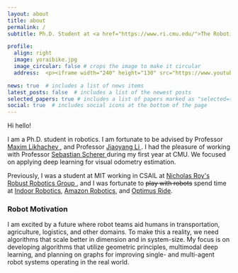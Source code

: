 ```yaml
---
layout: about
title: about
permalink: /
subtitle: Ph.D. Student at <a href="https://www.ri.cmu.edu/">The Robotics Institute </a>, Carnegie Mellon University. <a href="https://mitathletics.com/sports/mens-track-and-field/roster/yorai-shaoul/8900"> MIT 21'</a>. [<strong><a href="https://yoraish.wordpress.com/">Old website link</a></strong>]

profile:
  align: right
  image: yoraibike.jpg
  image_circular: false # crops the image to make it circular
  address:  <p><iframe width="240" height="130" src="https://www.youtube.com/embed/UUp8TxYBdNY" title="YouTube video player" frameborder="0" allow="accelerometer; autoplay; clipboard-write; encrypted-media; gyroscope; picture-in-picture; web-share" allowfullscreen></iframe> <br> I used to jump. And was actually decent at it.</p>

news: true  # includes a list of news items
latest_posts: false  # includes a list of the newest posts
selected_papers: true # includes a list of papers marked as "selected={true}"
social: true  # includes social icons at the bottom of the page
---
```


Hi hello! 

I am a Ph.D. student in robotics. 
I am fortunate to be advised by 
Professor <a href="http://www.cs.cmu.edu/~maxim/"> Maxim Likhachev </a>,
and 
Professor <a href="https://jiaoyangli.me/"> Jiaoyang Li </a>.
I had the pleasure of working with Professor
<a href="https://www.ri.cmu.edu/ri-faculty/sebastian-scherer/"> Sebastian Scherer  </a>
during my first year at CMU. We focused on applying deep learning for visual odometry estimation.

Previously, I was a student at MIT working in CSAIL at 
<a href="https://aeroastro.mit.edu/people/nicholas-roy/">Nicholas Roy's </a> 
<a href="http://groups.csail.mit.edu/rrg/" >Robust Robotics Group </a>, and I was fortunate to <del>play with robots</del> spend time at 
<a href="https://www.indoor-robotics.com/" >Indoor Robotics</a>, 
<a href="https://www.aboutamazon.com/news/tag/robotics" >Amazon Robotics</a>, and 
<a href="https://www.therobotreport.com/optimus-ride-acquired-by-magna/" >Optimus Ride</a>.

### Robot Motivation
I am excited by a future where robot teams aid humans in transportation, agriculture, logistics, and other domains. To make this a reality, we need algorithms that scale better in dimension and in system-size. My focus is on developing algorithms that utilize geometric principles, multimodal deep learning, and planning on graphs for improving single- and multi-agent robot systems operating in the real world. 

